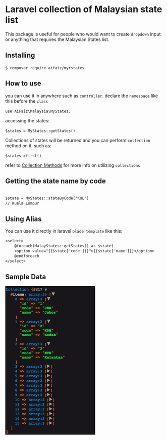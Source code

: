 # Laravel collection of Malaysian state list

This package is useful for people who would want to create `dropdown` input or anything that requires the Malaysian States list.

## Installing

`$ composer require aifaiz/myrstates`

## How to use

you can use it in anywhere such as `controller`. declare the `namespace` like this before the `class`

`use AiFaiz\Malaysia\MyStates;`

accessing the states:

`$states = MyStates::getStates()`

Collections of states will be returned and you can perform `collection` method on it. such as:

`$states->first()`


refer to [Collection Methods](https://laravel.com/docs/5.8/collections#available-methods) for more info on utilizing `collections`

## Getting the state name by code

````

$state = MyStates::stateByCode('KUL')
// Kuala Lumpur

````

## Using Alias

You can use it directly in laravel `blade template` like this:

````
<select>
    @foreach(MalayStates::getStates() as $state)
	<option value="{{$state['code']}}">{{$state['name']}}</option>
	@endforeach
</select>

````

## Sample Data

![Collections Result](img/collection-sample.png)


